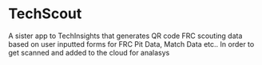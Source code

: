 # TechScout
A sister app to TechInsights that generates QR code FRC scouting data based on user inputted forms for FRC Pit Data, Match Data etc.. In order to get scanned and added to the cloud for analasys
